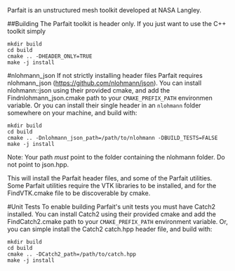 Parfait is an unstructured mesh toolkit developed at NASA Langley.


##Building
The Parfait toolkit is header only. If you just want to use the C++ toolkit simply

```
mkdir build
cd build
cmake .. -DHEADER_ONLY=TRUE
make -j install
```

#nlohmann_json
If not strictly installing header files Parfait requires nlohmann_json (https://github.com/nlohmann/json).
You can install nlohmann::json using their provided cmake, and add the Findnlohmann_json.cmake path to your `CMAKE_PREFIX_PATH` environmen variable.
Or you can install their single header in an `nlohmann` folder somewhere on your machine, and build with:

```
mkdir build
cd build
cmake .. -Dnlohmann_json_path=/path/to/nlohmann -DBUILD_TESTS=FALSE
make -j install
```
Note: Your path _must_ point to the folder containing the nlohmann folder.  Do not point to json.hpp.

This will install the Parfait header files, and some of the Parfait utilities.  
Some Parfait utilities require the VTK libraries to be installed, and for the FindVTK.cmake file to be discoverable by cmake.

#Unit Tests
To enable building Parfait's unit tests you must have Catch2 installed. 
You can install Catch2 using their provided cmake and add the FindCatch2.cmake path to your `CMAKE_PREFIX_PATH` environment variable.
Or, you can simple install the Catch2 catch.hpp header file, and build with:

```
mkdir build
cd build
cmake .. -DCatch2_path=/path/to/catch.hpp
make -j install
```

